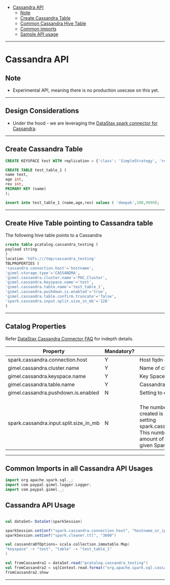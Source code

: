 
* [Cassandra API](#cassandra-api)
  * [Note](#note)
  * [Create Cassandra Table](#create-cassandra-table)
  * [Common Cassandra Hive Table](#create-hive-table-pointing-to-cassandra-table)
  * [Common imports](#common-imports-in-all-cassandra-api-usages)
  * [Sample API usage](#cassandra-api-usage)


--------------------------------------------------------------------------------------------------------------------



# Cassandra API

## Note

* Experimental API, meaning there is no production usecase on this yet.

--------------------------------------------------------------------------------------------------------------------

## Design Considerations

* Under the hood - we are leveraging the [DataStax spark connector for Cassandra](https://github.com/datastax/spark-cassandra-connector).

--------------------------------------------------------------------------------------------------------------------


## Create Cassandra Table


```sql
CREATE KEYSPACE test WITH replication = {'class': 'SimpleStrategy', 'replication_factor' : 1};

CREATE TABLE test_table_1 (
name text,
age int,
rev int,
PRIMARY KEY (name)
);

insert into test_table_1 (name,age,rev) values ( 'deepak',100,9999);
```

--------------------------------------------------------------------------------------------------------------------

## Create Hive Table pointing to Cassandra table

The following hive table points to a Cassandra

```sql
create table pcatalog.cassandra_testing (
payload string
)
location 'hdfs:///tmp/cassandra_testing'
TBLPROPERTIES (
'cassandra.connection.host'='hostname',
'gimel.storage.type'='CASSANDRA',
'gimel.cassandra.cluster.name'='POC_Cluster',
'gimel.cassandra.keyspace.name'='test',
'gimel.cassandra.table.name'='test_table_1',
'gimel.cassandra.pushdown.is.enabled'='true',
'gimel.cassandra.table.confirm.truncate'='false',
'spark.cassandra.input.split.size_in_mb'='128'
)
```

--------------------------------------------------------------------------------------------------------------------

## Catalog Properties

Refer [DataStax Cassandra Connector FAQ](https://github.com/datastax/spark-cassandra-connector/blob/master/doc/FAQ.md) for indepth details.

| Property | Mandatory? | Description | Example | Default |
|----------|------------|-------------|------------|-------------------|
| spark.cassandra.connection.host | Y | Host fqdn or IP | localhost | |
| gimel.cassandra.cluster.name | Y | Name of cluster | poc | |
| gimel.cassandra.keyspace.name | Y | Key Space in Cassandra | test | |
| gimel.cassandra.table.name | Y | Cassandra Table Name | test_table_1 |  |
| gimel.cassandra.pushdown.is.enabled | N | Setting to enable pushdown | true | true |
| spark.cassandra.input.split.size_in_mb | N | <br>The number of Spark partitions(tasks) created is directly controlled by the setting spark.cassandra.input.split.size_in_mb.<br>This number reflects the approximate amount of Cassandra Data in any given Spark partition<br> | 128 | 48 |


--------------------------------------------------------------------------------------------------------------------



## Common Imports in all Cassandra API Usages

```scala
import org.apache.spark.sql._;
import com.paypal.gimel.logger.Logger;
import com.paypal.gimel._;

```


## Cassandra API Usage

```scala

val dataSet= DataSet(sparkSession)

sparkSession.setConf("spark.cassandra.connection.host", "hostname_or_ip")
sparkSession.setConf("spark.cleaner.ttl", "3600")

val cassandraDfOptions= scala.collection.immutable.Map(
"keyspace" -> "test", "table" -> "test_table_1"
)

val fromCassandra1 = dataSet.read("pcatalog.cassandra_testing")
val fromCassandra2 = sqlContext.read.format("org.apache.spark.sql.cassandra").options(cassandraDfOptions).load()
fromCassandra2.show
```

--------------------------------------------------------------------------------------------------------------------


